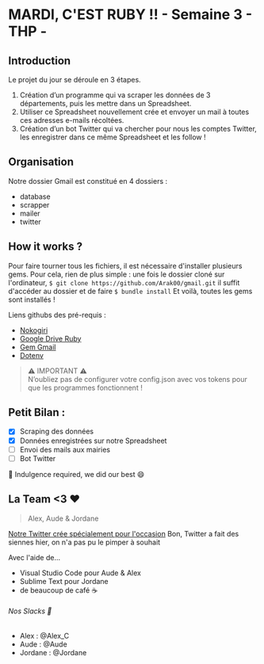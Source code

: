# MARDI, C'EST RUBY !! - Semaine 3 - THP -


## Introduction

Le projet du jour se déroule en 3 étapes. 
1. Création d’un programme qui va scraper les données de 3 départements, puis les mettre dans un Spreadsheet.
2. Utiliser ce Spreadsheet nouvellement crée et envoyer un mail à toutes ces adresses e-mails récoltées.
3. Création d’un bot Twitter qui va chercher pour nous les comptes Twitter, les enregistrer dans ce même Spreadsheet et les follow !

## Organisation
Notre dossier Gmail est constitué en 4 dossiers :

* database
* scrapper
* mailer
* twitter

## How it works ?

Pour faire tourner tous les fichiers, il est nécessaire d'installer plusieurs gems. 
Pour cela, rien de plus simple : une fois le dossier cloné sur l'ordinateur, 
```$ git clone https://github.com/Arak00/gmail.git```
il suffit d'accéder au dossier et de faire 
```$ bundle install```
Et voilà, toutes les gems sont installés !

Liens githubs des pré-requis : 
* [Nokogiri](https://github.com/sparklemotion/nokogiri)
* [Google Drive Ruby](https://github.com/gimite/google-drive-ruby)
* [Gem Gmail](https://github.com/gmailgem/gmail)
* [Dotenv](https://github.com/bkeepers/dotenv)

> :warning: IMPORTANT :warning:  
> N’oubliez pas de configurer votre config.json avec vos tokens pour que les programmes fonctionnent !

## Petit Bilan :

- [x] Scraping des données
- [x] Données enregistrées sur notre Spreadsheet
- [ ] Envoi des mails aux mairies
- [ ] Bot Twitter 

:pray: Indulgence required, we did our best :smile:

## La Team <3 :heart:

> Alex, Aude & Jordane 

[Notre Twitter crée spécialement pour l'occasion](https://twitter.com/CoderThp) Bon, Twitter a fait des siennes hier, on n'a pas pu le pimper à souhait

Avec l'aide de...
* Visual Studio Code pour Aude & Alex
* Sublime Text pour Jordane
* de beaucoup de café :coffee:

###### Nos Slacks :love_letter:

* Alex : @Alex_C
* Aude : @Aude
* Jordane : @Jordane

